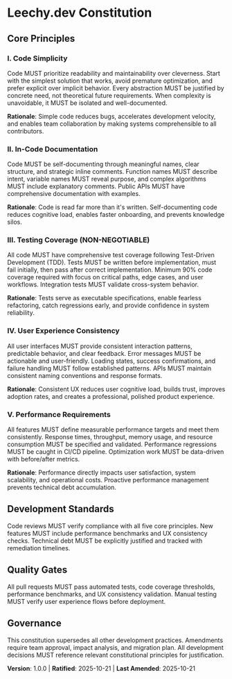 <!--
Sync Impact Report:
Version change: new → 1.0.0 (initial version)
Added principles:
- I. Code Simplicity - Start simple, avoid premature optimization, prefer readable solutions
- II. In-Code Documentation - Self-documenting code with meaningful names and inline comments
- III. Testing Coverage (NON-NEGOTIABLE) - Comprehensive test coverage with TDD approach
- IV. User Experience Consistency - Consistent interfaces, predictable behavior, clear error messages
- V. Performance Requirements - Define and meet measurable performance standards

Templates requiring updates:
✅ plan-template.md - Constitution Check section aligned
✅ spec-template.md - Requirements and success criteria align with principles
✅ tasks-template.md - Task categorization reflects principle-driven development

Follow-up TODOs: None
-->

# Leechy.dev Constitution

## Core Principles

### I. Code Simplicity

Code MUST prioritize readability and maintainability over cleverness. Start with the simplest solution that works, avoid premature optimization, and prefer explicit over implicit behavior. Every abstraction MUST be justified by concrete need, not theoretical future requirements. When complexity is unavoidable, it MUST be isolated and well-documented.

**Rationale**: Simple code reduces bugs, accelerates development velocity, and enables team collaboration by making systems comprehensible to all contributors.

### II. In-Code Documentation

Code MUST be self-documenting through meaningful names, clear structure, and strategic inline comments. Function names MUST describe intent, variable names MUST reveal purpose, and complex algorithms MUST include explanatory comments. Public APIs MUST have comprehensive documentation with examples.

**Rationale**: Code is read far more than it's written. Self-documenting code reduces cognitive load, enables faster onboarding, and prevents knowledge silos.

### III. Testing Coverage (NON-NEGOTIABLE)

All code MUST have comprehensive test coverage following Test-Driven Development (TDD). Tests MUST be written before implementation, must fail initially, then pass after correct implementation. Minimum 90% code coverage required with focus on critical paths, edge cases, and user workflows. Integration tests MUST validate cross-system behavior.

**Rationale**: Tests serve as executable specifications, enable fearless refactoring, catch regressions early, and provide confidence in system reliability.

### IV. User Experience Consistency

All user interfaces MUST provide consistent interaction patterns, predictable behavior, and clear feedback. Error messages MUST be actionable and user-friendly. Loading states, success confirmations, and failure handling MUST follow established patterns. APIs MUST maintain consistent naming conventions and response formats.

**Rationale**: Consistent UX reduces user cognitive load, builds trust, improves adoption rates, and creates a professional, polished product experience.

### V. Performance Requirements

All features MUST define measurable performance targets and meet them consistently. Response times, throughput, memory usage, and resource consumption MUST be specified and validated. Performance regressions MUST be caught in CI/CD pipeline. Optimization work MUST be data-driven with before/after metrics.

**Rationale**: Performance directly impacts user satisfaction, system scalability, and operational costs. Proactive performance management prevents technical debt accumulation.

## Development Standards

Code reviews MUST verify compliance with all five core principles. New features MUST include performance benchmarks and UX consistency checks. Technical debt MUST be explicitly justified and tracked with remediation timelines.

## Quality Gates

All pull requests MUST pass automated tests, code coverage thresholds, performance benchmarks, and UX consistency validation. Manual testing MUST verify user experience flows before deployment.

## Governance

This constitution supersedes all other development practices. Amendments require team approval, impact analysis, and migration plan. All development decisions MUST reference relevant constitutional principles for justification.

**Version**: 1.0.0 | **Ratified**: 2025-10-21 | **Last Amended**: 2025-10-21
